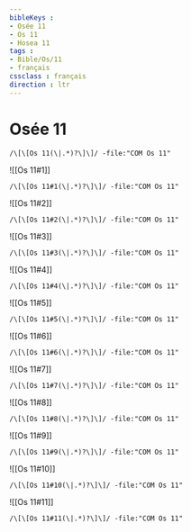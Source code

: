 ```yaml
---
bibleKeys : 
- Osée 11
- Os 11
- Hosea 11
tags : 
- Bible/Os/11
- français
cssclass : français
direction : ltr
---
```


# Osée 11

```query
/\[\[Os 11(\|.*)?\]\]/ -file:"COM Os 11"
```



![[Os 11#1]]

```query
/\[\[Os 11#1(\|.*)?\]\]/ -file:"COM Os 11"
```

![[Os 11#2]]

```query
/\[\[Os 11#2(\|.*)?\]\]/ -file:"COM Os 11"
```

![[Os 11#3]]

```query
/\[\[Os 11#3(\|.*)?\]\]/ -file:"COM Os 11"
```

![[Os 11#4]]

```query
/\[\[Os 11#4(\|.*)?\]\]/ -file:"COM Os 11"
```

![[Os 11#5]]

```query
/\[\[Os 11#5(\|.*)?\]\]/ -file:"COM Os 11"
```

![[Os 11#6]]

```query
/\[\[Os 11#6(\|.*)?\]\]/ -file:"COM Os 11"
```

![[Os 11#7]]

```query
/\[\[Os 11#7(\|.*)?\]\]/ -file:"COM Os 11"
```

![[Os 11#8]]

```query
/\[\[Os 11#8(\|.*)?\]\]/ -file:"COM Os 11"
```

![[Os 11#9]]

```query
/\[\[Os 11#9(\|.*)?\]\]/ -file:"COM Os 11"
```

![[Os 11#10]]

```query
/\[\[Os 11#10(\|.*)?\]\]/ -file:"COM Os 11"
```

![[Os 11#11]]

```query
/\[\[Os 11#11(\|.*)?\]\]/ -file:"COM Os 11"
```

